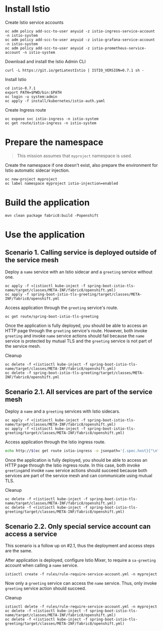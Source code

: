 # Install Istio

Create Istio service accounts
```
oc adm policy add-scc-to-user anyuid -z istio-ingress-service-account -n istio-system
oc adm policy add-scc-to-user anyuid -z istio-grafana-service-account -n istio-system
oc adm policy add-scc-to-user anyuid -z istio-prometheus-service-account -n istio-system
```

Download and install the Istio Admin CLI
```
curl -L https://git.io/getLatestIstio | ISTIO_VERSION=0.7.1 sh -
```

Install Istio
```
cd istio-0.7.1
export PATH=$PWD/bin:$PATH
oc login -u system:admin
oc apply -f install/kubernetes/istio-auth.yaml
```

Create Ingress route
```
oc expose svc istio-ingress -n istio-system
oc get route/istio-ingress -n istio-system
```

# Prepare the namespace

> This mission assumes that `myproject` namespace is used.

Create the namespace if one doesn't exist, also prepare the environment for Istio automatic sidecar injection.
```
oc new-project myproject
oc label namespace myproject istio-injection=enabled
```

# Build the application

```
mvn clean package fabric8:build -Popenshift
```

# Use the application

## Scenario 1. Calling service is deployed outside of the service mesh

Deploy a `name` service with an Istio sidecar and a `greeting` service without one.
```
oc apply -f <(istioctl kube-inject -f spring-boot-istio-tls-name/target/classes/META-INF/fabric8/openshift.yml)
oc apply -f spring-boot-istio-tls-greeting/target/classes/META-INF/fabric8/openshift.yml
```

Access application through the `greeting` service's route.

```
oc get route/spring-boot-istio-tls-greeting
```

Once the application is fully deployed, you should be able to access an HTTP page through the `greeting` service's
route. However, both invoke `greeting` and invoke `name` service actions should fail because the `name` service is
protected by mutual TLS and the `greeting` service is not part of the service mesh.

Cleanup
```
oc delete -f <(istioctl kube-inject -f spring-boot-istio-tls-name/target/classes/META-INF/fabric8/openshift.yml)
oc delete -f spring-boot-istio-tls-greeting/target/classes/META-INF/fabric8/openshift.yml
```

## Scenario 2.1. All services are part of the service mesh

Deploy a `name` and a `greeting` services with Istio sidecars.
```
oc apply -f <(istioctl kube-inject -f spring-boot-istio-tls-name/target/classes/META-INF/fabric8/openshift.yml)
oc apply -f <(istioctl kube-inject -f spring-boot-istio-tls-greeting/target/classes/META-INF/fabric8/openshift.yml)
```

Access application through the Istio ingress route.
```bash
echo http://$(oc get route istio-ingress -o jsonpath='{.spec.host}{"\n"}' -n istio-system)/
```

Once the application is fully deployed, you should be able to access an HTTP page through the Istio ingress route. In
this case, both invoke `greeting`and invoke `name` service actions should succeed because both services are part of the
service mesh and can communicate using mutual TLS.

Cleanup
```
oc delete -f <(istioctl kube-inject -f spring-boot-istio-tls-name/target/classes/META-INF/fabric8/openshift.yml)
oc delete -f <(istioctl kube-inject -f spring-boot-istio-tls-greeting/target/classes/META-INF/fabric8/openshift.yml)
```

## Scenario 2.2. Only special service account can access a service

This scenario is a follow up on #2.1, thus the deployment and access steps are the same.

After application is deployed, configure Istio Mixer, to require a `sa-greeting` account when calling a `name` service.
```
istioctl create -f rules/rule-require-service-account.yml -n myproject
```

Now only a `greeting` service can access the `name` service. Thus, only invoke `greeting` service action should succeed.

Cleanup
```
istioctl delete -f rules/rule-require-service-account.yml -n myproject
oc delete -f <(istioctl kube-inject -f spring-boot-istio-tls-name/target/classes/META-INF/fabric8/openshift.yml)
oc delete -f <(istioctl kube-inject -f spring-boot-istio-tls-greeting/target/classes/META-INF/fabric8/openshift.yml)
```
